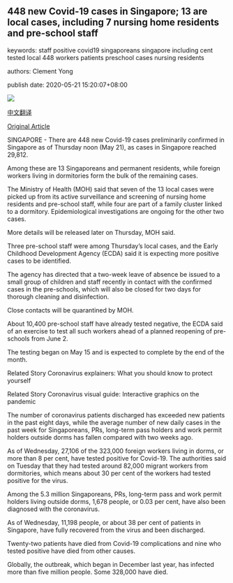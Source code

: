 ## 448 new Covid-19 cases in Singapore; 13 are local cases, including 7 nursing home residents and pre-school staff

keywords: staff positive covid19 singaporeans singapore including cent tested local 448 workers patients preschool cases nursing residents

authors: Clement Yong

publish date: 2020-05-21 15:20:07+08:00

![](https://www.straitstimes.com/sites/default/files/styles/x_large/public/articles/2020/05/21/ctmoh210511.jpg?itok=h9_qFhNP)

[中文翻译](448%20new%20Covid-19%20cases%20in%20Singapore%3B%2013%20are%20local%20cases%2C%20including%207%20nursing%20home%20residents%20and%20pre-school%20staff_zh.md)

[Original Article](https://www.straitstimes.com/singapore/448-new-covid-19-cases-in-singapore-bringing-total-to-29812)

SINGAPORE - There are 448 new Covid-19 cases preliminarily confirmed in Singapore as of Thursday noon (May 21), as cases in Singapore reached 29,812.

Among these are 13 Singaporeans and permanent residents, while foreign workers living in dormitories form the bulk of the remaining cases.

The Ministry of Health (MOH) said that seven of the 13 local cases were picked up from its active surveillance and screening of nursing home residents and pre-school staff, while four are part of a family cluster linked to a dormitory. Epidemiological investigations are ongoing for the other two cases.

More details will be released later on Thursday, MOH said.

Three pre-school staff were among Thursday’s local cases, and the Early Childhood Development Agency (ECDA) said it is expecting more positive cases to be identified.

The agency has directed that a two-week leave of absence be issued to a small group of children and staff recently in contact with the confirmed cases in the pre-schools, which will also be closed for two days for thorough cleaning and disinfection.

Close contacts will be quarantined by MOH.

About 10,400 pre-school staff have already tested negative, the ECDA said of an exercise to test all such workers ahead of a planned reopening of pre-schools from June 2.

The testing began on May 15 and is expected to complete by the end of the month.

Related Story Coronavirus explainers: What you should know to protect yourself

Related Story Coronavirus visual guide: Interactive graphics on the pandemic

The number of coronavirus patients discharged has exceeded new patients in the past eight days, while the average number of new daily cases in the past week for Singaporeans, PRs, long-term pass holders and work permit holders outside dorms has fallen compared with two weeks ago.

As of Wednesday, 27,106 of the 323,000 foreign workers living in dorms, or more than 8 per cent, have tested positive for Covid-19. The authorities said on Tuesday that they had tested around 82,000 migrant workers from dormitories, which means about 30 per cent of the workers had tested positive for the virus.

Among the 5.3 million Singaporeans, PRs, long-term pass and work permit holders living outside dorms, 1,678 people, or 0.03 per cent, have also been diagnosed with the coronavirus.

As of Wednesday, 11,198 people, or about 38 per cent of patients in Singapore, have fully recovered from the virus and been discharged.

Twenty-two patients have died from Covid-19 complications and nine who tested positive have died from other causes.

Globally, the outbreak, which began in December last year, has infected more than five million people. Some 328,000 have died.